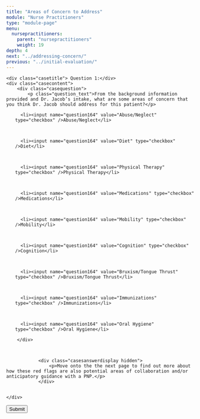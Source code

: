 ```yaml
---
title: "Areas of Concern to Address"
module: "Nurse Practitioners"
type: "module-page"
menu:
  nursepractitioners:
    parent: "nursepractitioners"
    weight: 19
depth: 4
next: "../addressing-concern/"
previous: "../initial-evaluation/"
---
```

<form method="post" action="."><div class="pageblock answer-feedback-quiz">










  




<div class="cases">
    
    <div class="casetitle"> Question 1:</div>
    <div class="casecontent">
        <div class="casequestion">
            <p class="question_text">From the background information provided and Dr. Jacob’s intake, what are some areas of concern that you think Dr. Jacob should address for this patient?</p>
            
                

                

                
                    


<ol type="A">
  
    
      <li><input name="question164" value="Abuse/Neglect" type="checkbox" />Abuse/Neglect</li>
    
  
    
      <li><input name="question164" value="Diet" type="checkbox" />Diet</li>
    
  
    
      <li><input name="question164" value="Physical Therapy" type="checkbox" />Physical Therapy</li>
    
  
    
      <li><input name="question164" value="Medications" type="checkbox" />Medications</li>
    
  
    
      <li><input name="question164" value="Mobility" type="checkbox" />Mobility</li>
    
  
    
      <li><input name="question164" value="Cognition" type="checkbox" />Cognition</li>
    
  
    
      <li><input name="question164" value="Bruxism/Tongue Thrust" type="checkbox" />Bruxism/Tongue Thrust</li>
    
  
    
      <li><input name="question164" value="Immunizations" type="checkbox" />Immunizations</li>
    
  
    
      <li><input name="question164" value="Oral Hygiene" type="checkbox" />Oral Hygiene</li>
    
  
</ol>

                
            
        </div>

        
            
                <div class="casesanswerdisplay hidden">
                    <p>Move onto the the next page to find out more about how these red flags are also potential areas of collaboration and/or anticipatory guidance with a PNP.</p>
                </div>
            
        
    </div>
</div>




</div><div class="submit-container"><input class="btn btn-info btn-submit-section" type="submit" value="Submit" /></div></form>